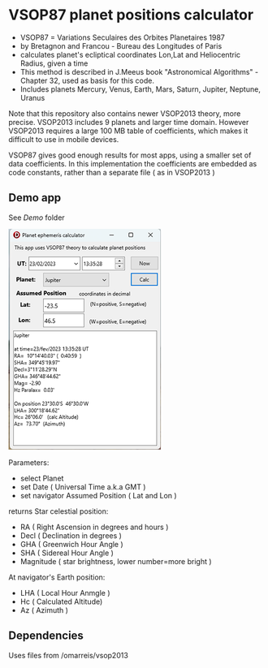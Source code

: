 # VSOP87 planet positions calculator

* VSOP87 = Variations Seculaires des Orbites Planetaires 1987
* by Bretagnon and Francou - Bureau des Longitudes of Paris
* calculates planet's ecliptical coordinates Lon,Lat and Heliocentric Radius, given a time
* This method is described in J.Meeus book "Astronomical Algorithms" - Chapter 32, used as basis for this code.
* Includes planets Mercury, Venus, Earth, Mars, Saturn, Jupiter, Neptune, Uranus

Note that this repository also contains newer VSOP2013 theory, more precise.
VSOP2013 includes 9 planets and larger time domain.
However VSOP2013 requires a large 100 MB table of coefficients, which makes it
difficult to use in mobile devices.

VSOP87 gives good enough results for most apps, using a smaller set of data coefficients.
In this implementation the coefficients are embedded as code constants, rather than a separate file ( as in VSOP2013 )

## Demo app

See *Demo* folder

![screenshot](screenshotTestVSOP87.png)

Parameters:

* select Planet
* set Date ( Universal Time a.k.a GMT ) 
* set navigator Assumed Position ( Lat and Lon )

returns Star celestial position:

* RA ( Right Ascension in degrees and hours )
* Decl ( Declination in degrees ) 
* GHA ( Greenwich Hour Angle )
* SHA ( Sidereal Hour Angle )
* Magnitude ( star brightness, lower number=more  bright ) 

At navigator's Earth position:

* LHA ( Local Hour Anmgle )
* Hc ( Calculated Altitude) 
* Az ( Azimuth )

## Dependencies  

Uses files from /omarreis/vsop2013

